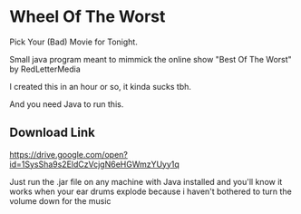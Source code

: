 # Wheel Of The Worst
Pick Your (Bad) Movie for Tonight.

Small java program meant to mimmick the online show "Best Of The Worst" by RedLetterMedia

I created this in an hour or so, it kinda sucks tbh.

And you need Java to run this.

## Download Link
https://drive.google.com/open?id=1SysSha9s2EldCzVcjgN6eHGWmzYUyy1q

Just run the .jar file on any machine with Java installed and you'll know it works when your ear drums explode
because i haven't bothered to turn the volume down for the music
